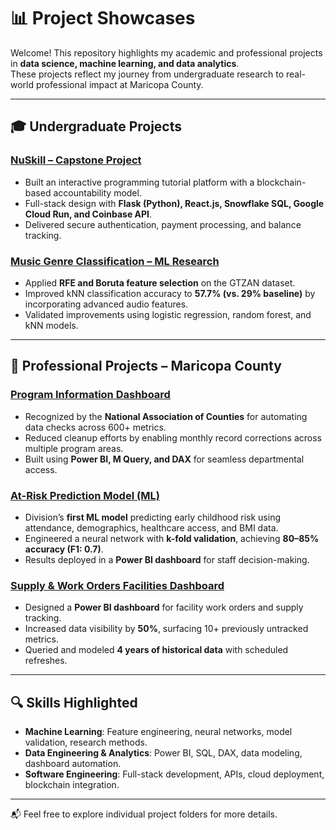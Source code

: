 # 📊 Project Showcases

Welcome! This repository highlights my academic and professional projects in **data science, machine learning, and data analytics**.  
These projects reflect my journey from undergraduate research to real-world professional impact at Maricopa County.  

---

## 🎓 Undergraduate Projects

### [NuSkill – Capstone Project](./Undergraduate-Projects/NuSkill-Capstone)
- Built an interactive programming tutorial platform with a blockchain-based accountability model.  
- Full-stack design with **Flask (Python), React.js, Snowflake SQL, Google Cloud Run, and Coinbase API**.  
- Delivered secure authentication, payment processing, and balance tracking.  

### [Music Genre Classification – ML Research](./Undergraduate-Projects/Music-Genre-ML)
- Applied **RFE and Boruta feature selection** on the GTZAN dataset.  
- Improved kNN classification accuracy to **57.7% (vs. 29% baseline)** by incorporating advanced audio features.  
- Validated improvements using logistic regression, random forest, and kNN models.  

---

## 💼 Professional Projects – Maricopa County

### [Program Information Dashboard](./Professional-Projects/Program-Info-Dashboard)
- Recognized by the **National Association of Counties** for automating data checks across 600+ metrics.  
- Reduced cleanup efforts by enabling monthly record corrections across multiple program areas.  
- Built using **Power BI, M Query, and DAX** for seamless departmental access.  

### [At-Risk Prediction Model (ML)](./Professional-Projects/At-Risk-ML-Model)
- Division’s **first ML model** predicting early childhood risk using attendance, demographics, healthcare access, and BMI data.  
- Engineered a neural network with **k-fold validation**, achieving **80–85% accuracy (F1: 0.7)**.  
- Results deployed in a **Power BI dashboard** for staff decision-making.  

### [Supply & Work Orders Facilities Dashboard](./Professional-Projects/Facilities-Dashboard)
- Designed a **Power BI dashboard** for facility work orders and supply tracking.  
- Increased data visibility by **50%**, surfacing 10+ previously untracked metrics.  
- Queried and modeled **4 years of historical data** with scheduled refreshes.  

---

## 🔍 Skills Highlighted
- **Machine Learning**: Feature engineering, neural networks, model validation, research methods.  
- **Data Engineering & Analytics**: Power BI, SQL, DAX, data modeling, dashboard automation.  
- **Software Engineering**: Full-stack development, APIs, cloud deployment, blockchain integration.  

---

📬 Feel free to explore individual project folders for more details.
